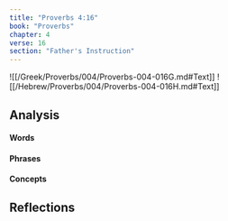 ```yaml
---
title: "Proverbs 4:16"
book: "Proverbs"
chapter: 4
verse: 16
section: "Father's Instruction"
---
```

![[/Greek/Proverbs/004/Proverbs-004-016G.md#Text]]
![[/Hebrew/Proverbs/004/Proverbs-004-016H.md#Text]]

## Analysis

#### Words

#### Phrases

#### Concepts

## Reflections

